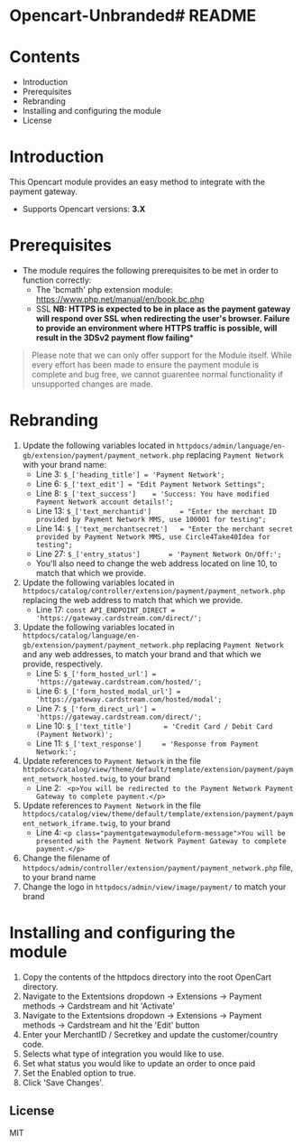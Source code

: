 # Opencart-Unbranded# README

# Contents

- Introduction
- Prerequisites
- Rebranding
- Installing and configuring the module
- License

# Introduction

This Opencart module provides an easy method to integrate with the payment gateway.
 - Supports Opencart versions: **3.X**

# Prerequisites

- The module requires the following prerequisites to be met in order to function correctly:
    - The 'bcmath' php extension module: https://www.php.net/manual/en/book.bc.php
    - SSL **NB: HTTPS is expected to be in place as the payment gateway will respond over SSL when redirecting the user's browser. Failure to provide an environment where HTTPS traffic is possible, will result in the 3DSv2 payment flow failing***

> Please note that we can only offer support for the Module itself. While every effort has been made to ensure the payment module is complete and bug free, we cannot guarentee normal functionality if unsupported changes are made.

# Rebranding

1. Update the following variables located in `httpdocs/admin/language/en-gb/extension/payment/payment_network.php` replacing `Payment Network` with your brand name:
	- Line 3: `$_['heading_title'] = 'Payment Network';`
	- Line 6: `$_['text_edit'] = "Edit Payment Network Settings";`
	- Line 8: `$_['text_success']    = 'Success: You have modified Payment Network account details!';`
	- Line 13: `$_['text_merchantid']       = "Enter the merchant ID provided by Payment Network MMS, use 100001 for testing";`
	- Line 14: `$_['text_merchantsecret']   = "Enter the merchant secret provided by Payment Network MMS, use Circle4Take40Idea for testing";`
	- Line 27: `$_['entry_status']       = 'Payment Network On/Off:';`
	- You'll also need to change the web address located on line 10, to match that which we provide.
2. Update the following variables located in `httpdocs/catalog/controller/extension/payment/payment_network.php` replacing the web address to match that which we provide.
	- Line 17: `const API_ENDPOINT_DIRECT = 'https://gateway.cardstream.com/direct/';`
3. Update the following variables located in `httpdocs/catalog/language/en-gb/extension/payment/payment_network.php` replacing `Payment Network` and any web addresses, to match your brand and that which we provide, respectively.
	- Line 5: `$_['form_hosted_url'] = 'https://gateway.cardstream.com/hosted/';`
	- Line 6: `$_['form_hosted_modal_url'] = 'https://gateway.cardstream.com/hosted/modal';`
	- Line 7: `$_['form_direct_url'] = 'https://gateway.cardstream.com/direct/';`
	- Line 10: `$_['text_title']        = 'Credit Card / Debit Card (Payment Network)';`
	- Line 11: `$_['text_response']     = 'Response from Payment Network:';`
4. Update references to `Payment Network` in the file `httpdocs/catalog/view/theme/default/template/extension/payment/payment_network_hosted.twig`, to your brand
	- Line 2: `	<p>You will be redirected to the Payment Network Payment Gateway to complete payment.</p>`
5. Update references to `Payment Network` in the file `httpdocs/catalog/view/theme/default/template/extension/payment/payment_network_iframe.twig`, to your brand
	- Line 4: `<p class="paymentgatewaymoduleform-message">You will be presented with the Payment Network Payment Gateway to complete payment.</p>`
6. Change the filename of `httpdocs/admin/controller/extension/payment/payment_network.php` file, to your brand name
7. Change the logo in `httpdocs/admin/view/image/payment/` to match your brand

# Installing and configuring the module

1. Copy the contents of the httpdocs directory into the root OpenCart directory.
2. Navigate to the Extentsions dropdown -> Extensions -> Payment methods -> Cardstream and hit 'Activate'
3. Navigate to the Extentsions dropdown -> Extensions -> Payment methods -> Cardstream and hit the 'Edit' button
4. Enter your MerchantID / Secretkey and update the customer/country code.
5. Selects what type of integration you would like to use.
6. Set what status you would like to update an order to once paid
7. Set the Enabled option to true.
8. Click 'Save Changes'.

License
----
MIT